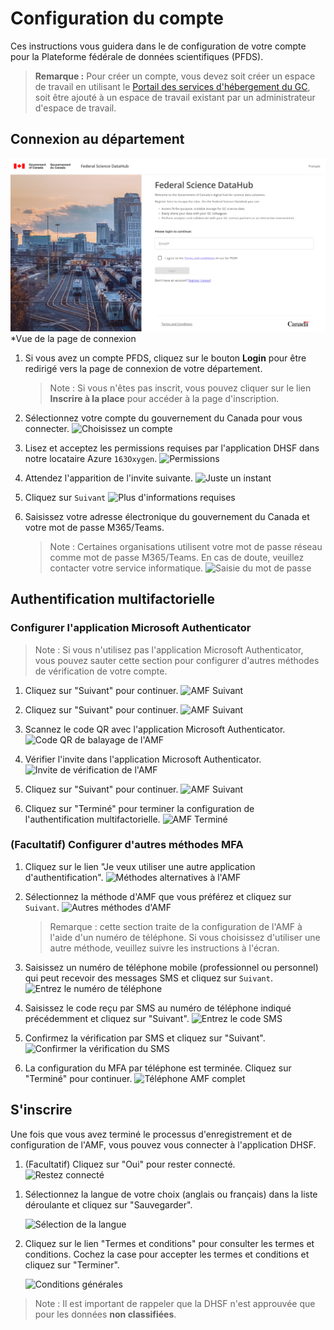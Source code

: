 # Configuration du compte

Ces instructions vous guidera dans le de configuration de votre compte pour la Plateforme fédérale de données scientifiques (PFDS).

> **Remarque :** Pour créer un compte, vous devez soit créer un espace de travail en utilisant le [Portail des services d'hébergement du GC](https://hosting-services-hebergement.canada.ca/s/gc-cloud-fa-catalogue), soit être ajouté à un espace de travail existant par un administrateur d'espace de travail.

## Connexion au département

![Page de connexion](https://github.com/ssc-sp/datahub-docs/blob/next/UserGuide/Preregistration/login-page.png?raw=true)
*Vue de la page de connexion

1. Si vous avez un compte PFDS, cliquez sur le bouton **Login** pour être redirigé vers la page de connexion de votre département.
    > Note : Si vous n'êtes pas inscrit, vous pouvez cliquer sur le lien **Inscrire à la place** pour accéder à la page d'inscription.

1. Sélectionnez votre compte du gouvernement du Canada pour vous connecter.
    ![Choisissez un compte](https://github.com/ssc-sp/datahub-docs/blob/next/UserGuide/Preregistration/pick-an-account.png?raw=true)

1. Lisez et acceptez les permissions requises par l'application DHSF dans notre locataire Azure `163Oxygen`.
    ![Permissions](https://github.com/ssc-sp/datahub-docs/blob/next/UserGuide/Preregistration/permissions.png?raw=true)

1. Attendez l'apparition de l'invite suivante.
    ![Juste un instant](https://github.com/ssc-sp/datahub-docs/blob/next/UserGuide/Preregistration/wait-for-prompt.png?raw=true)

1. Cliquez sur `Suivant`
    ![Plus d'informations requises](https://github.com/ssc-sp/datahub-docs/blob/next/UserGuide/Preregistration/click-next.png?raw=true)

1. Saisissez votre adresse électronique du gouvernement du Canada et votre mot de passe M365/Teams.
    > Note : Certaines organisations utilisent votre mot de passe réseau comme mot de passe M365/Teams. En cas de doute, veuillez contacter votre service informatique.
    ![Saisie du mot de passe](https://github.com/ssc-sp/datahub-docs/blob/next/UserGuide/Preregistration/password-entry.png?raw=true)

## Authentification multifactorielle

### Configurer l'application Microsoft Authenticator

> Note : Si vous n'utilisez pas l'application Microsoft Authenticator, vous pouvez sauter cette section pour configurer d'autres méthodes de vérification de votre compte.

1. Cliquez sur "Suivant" pour continuer.
    ![AMF Suivant](https://github.com/ssc-sp/datahub-docs/blob/next/UserGuide/Preregistration/mfa-01.png?raw=true)

1. Cliquez sur "Suivant" pour continuer.
    ![AMF Suivant](https://github.com/ssc-sp/datahub-docs/blob/next/UserGuide/Preregistration/mfa-02.png?raw=true)

1. Scannez le code QR avec l'application Microsoft Authenticator.
    ![Code QR de balayage de l'AMF](https://github.com/ssc-sp/datahub-docs/blob/next/UserGuide/Preregistration/mfa-03.png?raw=true)

1. Vérifier l'invite dans l'application Microsoft Authenticator.
    ![Invite de vérification de l'AMF](https://github.com/ssc-sp/datahub-docs/blob/next/UserGuide/Preregistration/mfa-04.png?raw=true)

1. Cliquez sur "Suivant" pour continuer.
    ![AMF Suivant](https://github.com/ssc-sp/datahub-docs/blob/next/UserGuide/Preregistration/mfa-05.png?raw=true)

1. Cliquez sur "Terminé" pour terminer la configuration de l'authentification multifactorielle.
    ![AMF Terminé](https://github.com/ssc-sp/datahub-docs/blob/next/UserGuide/Preregistration/mfa-06.png?raw=true)

### (Facultatif) Configurer d'autres méthodes MFA

1. Cliquez sur le lien "Je veux utiliser une autre application d'authentification".
    ![Méthodes alternatives à l'AMF](https://github.com/ssc-sp/datahub-docs/blob/next/UserGuide/Preregistration/mfa-01.png?raw=true)

1. Sélectionnez la méthode d'AMF que vous préférez et cliquez sur `Suivant`.
    ![Autres méthodes d'AMF](https://github.com/ssc-sp/datahub-docs/blob/next/UserGuide/Preregistration/mfa-08.png?raw=true)

    > Remarque : cette section traite de la configuration de l'AMF à l'aide d'un numéro de téléphone. Si vous choisissez d'utiliser une autre méthode, veuillez suivre les instructions à l'écran.

1. Saisissez un numéro de téléphone mobile (professionnel ou personnel) qui peut recevoir des messages SMS et cliquez sur `Suivant`.
    ![Entrez le numéro de téléphone](https://github.com/ssc-sp/datahub-docs/blob/next/UserGuide/Preregistration/mfa-09.png?raw=true)

1. Saisissez le code reçu par SMS au numéro de téléphone indiqué précédemment et cliquez sur "Suivant".
    ![Entrez le code SMS](https://github.com/ssc-sp/datahub-docs/blob/next/UserGuide/Preregistration/mfa-10.png?raw=true)

1. Confirmez la vérification par SMS et cliquez sur "Suivant".
    ![Confirmer la vérification du SMS](https://github.com/ssc-sp/datahub-docs/blob/next/UserGuide/Preregistration/mfa-11.png?raw=true)

1. La configuration du MFA par téléphone est terminée. Cliquez sur "Terminé" pour continuer.
    ![Téléphone AMF complet](https://github.com/ssc-sp/datahub-docs/blob/next/UserGuide/Preregistration/mfa-12.png?raw=true)

## S'inscrire

Une fois que vous avez terminé le processus d'enregistrement et de configuration de l'AMF, vous pouvez vous connecter à l'application DHSF.

1) (Facultatif) Cliquez sur "Oui" pour rester connecté.   
    ![Restez connecté](https://github.com/ssc-sp/datahub-docs/blob/next/UserGuide/Preregistration/stay-signed-in.png?raw=true)

1. Sélectionnez la langue de votre choix (anglais ou français) dans la liste déroulante et cliquez sur "Sauvegarder".
   
    ![Sélection de la langue](https://github.com/ssc-sp/datahub-docs/blob/next/UserGuide/Preregistration/language-selection.png?raw=true)

1. Cliquez sur le lien "Termes et conditions" pour consulter les termes et conditions. Cochez la case pour accepter les termes et conditions et cliquez sur "Terminer".
   
    ![Conditions générales](https://github.com/ssc-sp/datahub-docs/blob/next/UserGuide/Preregistration/terms-and-conditions.png?raw=true)

> Note : Il est important de rappeler que la DHSF n'est approuvée que pour les données **non classifiées**.
